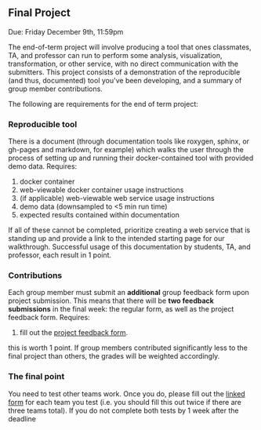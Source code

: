 ## Final Project

Due: Friday December 9th, 11:59pm

The end-of-term project will involve producing a tool that ones classmates, TA, and professor can run to perform some analysis, visualization, transformation, or other service, with no direct communication with the submitters. This project consists of a demonstration of the reproducible (and thus, documented) tool you've been developing, and a summary of group member contributions.

The following are requirements for the end of term project:

### Reproducible tool

There is a document (through documentation tools like roxygen, sphinx, or gh-pages and markdown, for example) which walks the user through the process of setting up and running their docker-contained tool with provided demo data. Requires:
  1. docker container
  2. web-viewable docker container usage instructions
  3. (if applicable) web-viewable web service usage instructions
  4. demo data (downsampled to <5 min run time)
  5. expected results contained within documentation

If all of these cannot be completed, prioritize creating a web service that is standing up and provide a link to the intended starting page for our walkthrough. Successful usage of this documentation by students, TA, and professor, each result in 1 point.

### Contributions

Each group member must submit an **additional** group feedback form upon project submission. This means that there will be **two feedback submissions** in the final week: the regular form, as well as the project feedback form. Requires:
  1. fill out the [project feedback form](https://goo.gl/forms/DZmQWPhtIzuxScUw2).

this is worth 1 point. If group members contributed significantly less to the final project than others, the grades will be weighted accordingly.

### The final point

You need to test other teams work. Once you do, please fill out the [linked form](https://goo.gl/forms/8lDmfIpNy30vUUH82) for each team you test (i.e. you should fill this out twice if there are three teams total). If you do not complete both tests by 1 week after the deadline
